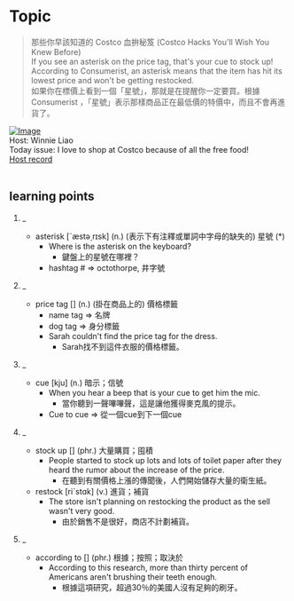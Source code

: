 # Topic

> 那些你早該知道的 Costco 血拚秘笈 (Costco Hacks You'll Wish You Knew Before) <br>
> If you see an asterisk on the price tag, that's your cue to stock up! According to Consumerist, an asterisk means that the item has hit its lowest price and won't be getting restocked.  <br>
> 如果你在標價上看到一個「星號」，那就是在提醒你一定要買。根據 Consumerist ，「星號」表示那樣商品正在最低價的特價中，而且不會再進貨了。 <br>

[![Image](https://cdn.voicetube.com/assets/thumbnails/516P993q0DE.jpg)](https://www.youtube.com/embed/516P993q0DE?rel=0&showinfo=0&cc_load_policy=0&controls=1&autoplay=1&iv_load_policy=3&playsinline=1&wmode=transparent&start=128&end=139&enablejsapi=1&origin=https://tw.voicetube.com&widgetid=1)<br>
Host: Winnie Liao
<br>Today issue: I love to shop at Costco because of all the free food!
<br>
[Host record](https://cdn.voicetube.com/tmp/everyday_records/callmeboss901/2428.mp3)
<br><br>
## learning points
1. _
	* asterisk [ˋæstə͵rɪsk] (n.) (表示下有注釋或單詞中字母的缺失的) 星號 (*)
		- Where is the asterisk on the keyboard?
			+ 鍵盤上的星號在哪裡？
		- hashtag # => octothorpe, 井字號

2. _
	* price tag [] (n.) (掛在商品上的) 價格標籤
		- name tag => 名牌
		- dog tag => 身分標籤
		- Sarah couldn't find the price tag for the dress.
			+ Sarah找不到這件衣服的價格標籤。

3. _
	* cue [kju] (n.) 暗示；信號
		- When you hear a beep that is your cue to get him the mic.
			+ 當你聽到一聲嗶嗶聲，這是讓他獲得麥克風的提示。
		- Cue to cue => 從一個cue到下一個cue

4. _
	* stock up [] (phr.) 大量購買；囤積
		- People started to stock up lots and lots of toilet paper after they heard the rumor about the increase of the price.
			+ 在聽到有關價格上漲的傳聞後，人們開始儲存大量的衛生紙。
	* restock [riˋstɑk] (v.) 進貨；補貨
		- The store isn't planning on restocking the product as the sell wasn't very good.
			+ 由於銷售不是很好，商店不計劃補貨。

5. _
	* according to [] (phr.) 根據；按照；取決於
		- According to this research, more than thirty percent of Americans aren't brushing their teeth enough.
			+ 根據這項研究，超過30％的美國人沒有足夠的刷牙。
